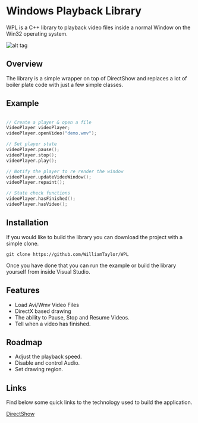 # Windows Playback Library

WPL is a C++ library to playback video files inside a normal Window on the Win32 operating system.

![alt tag](http://williamsamtaylor.co.uk/images/projects/wpl.png)

## Overview

The library is a simple wrapper on top of DirectShow and replaces a lot of boiler plate code with just a few simple classes.

## Example

```c++

// Create a player & open a file
VideoPlayer videoPlayer;
videoPlayer.openVideo("demo.wmv");

// Set player state
videoPlayer.pause();
videoPlayer.stop();
videoPlayer.play();

// Notify the player to re render the window
videoPlayer.updateVideoWindow();
videoPlayer.repaint();

// State check functions
videoPlayer.hasFinished();
videoPlayer.hasVideo();

```

## Installation

If you would like to build the library you can download the project with a simple clone.

```git clone https://github.com/WilliamTaylor/WPL```

Once you have done that you can run the example or build the library yourself from inside Visual Studio.

## Features

* Load Avi/Wmv Video Files
* DirectX based drawing
* The ability to Pause, Stop and Resume Videos.
* Tell when a video has finished.

## Roadmap

* Adjust the playback speed.
* Disable and control Audio.
* Set drawing region.

## Links

Find below some quick links to the technology used to build the application.

[DirectShow](https://msdn.microsoft.com/en-us/library/windows/desktop/dd390351(v=vs.85).aspx)
